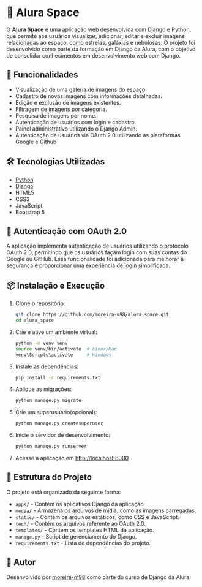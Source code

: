# 🌌 Alura Space

O **Alura Space** é uma aplicação web desenvolvida com Django e Python, que permite aos usuários visualizar, adicionar, editar e excluir imagens relacionadas ao espaço, como estrelas, galáxias e nebulosas. O projeto foi desenvolvido como parte da formação em Django da Alura, com o objetivo de consolidar conhecimentos em desenvolvimento web com Django.

## 🚀 Funcionalidades

- Visualização de uma galeria de imagens do espaço.
- Cadastro de novas imagens com informações detalhadas.
- Edição e exclusão de imagens existentes.
- Filtragem de imagens por categoria.
- Pesquisa de imagens por nome.
- Autenticação de usuários com login e cadastro.
- Painel administrativo utilizando o Django Admin.
- Autenticação de usuários via OAuth 2.0 utilizando as plataformas Google e Github

## 🛠️ Tecnologias Utilizadas

- [Python](https://www.python.org/)
- [Django](https://www.djangoproject.com/)
- HTML5
- CSS3
- JavaScript
- Bootstrap 5

## 🔐 Autenticação com OAuth 2.0 

A aplicação implementa autenticação de usuários utilizando o protocolo OAuth 2.0, permitindo que os usuários façam login com suas contas do Google ou GitHub. Essa funcionalidade foi adicionada para melhorar a segurança e proporcionar uma experiência de login simplificada.

## 📦 Instalação e Execução

1. Clone o repositório:
   ```bash
   git clone https://github.com/moreira-m98/alura_space.git
   cd alura_space
   ```

2. Crie e ative um ambiente virtual:
   ```bash
   python -m venv venv
   source venv/bin/activate  # Linux/Mac
   venv\Scripts\activate     # Windows
   ```

3. Instale as dependências:
   ```bash
   pip install -r requirements.txt
   ```

4. Aplique as migrações:
   ```bash
   python manage.py migrate
   ```
   
5. Crie um superusuário(opcional):
   ```bash
   python manage.py createsuperuser
   ```

6. Inicie o servidor de desenvolvimento:
   ```bash
   python manage.py runserver
   ```

7. Acesse a aplicação em [http://localhost:8000](http://localhost:8000)

## 📁 Estrutura do Projeto

O projeto está organizado da seguinte forma:

- `apps/` - Contém os aplicativos Django da aplicação.
- `media/` - Armazena os arquivos de mídia, como as imagens carregadas.
- `static/` - Contém os arquivos estáticos, como CSS e JavaScript.
- `tech/` - Contém os arquivos referente ao OAuth 2.0.
- `templates/` - Contém os templates HTML da aplicação.
- `manage.py` - Script de gerenciamento do Django.
- `requirements.txt` - Lista de dependências do projeto.

## 👤 Autor

Desenvolvido por [moreira-m98](https://github.com/moreira-m98) como parte do curso de Django da Alura.
